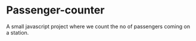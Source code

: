 # Passenger-counter
A small javascript project where we count the no of passengers coming on a station.
